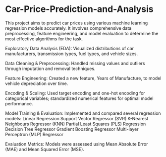 # Car-Price-Prediction-and-Analysis

This project aims to predict car prices using various machine learning regression models accurately. It involves comprehensive data preprocessing, feature engineering, and model evaluation to determine the most effective algorithms for the task.

Exploratory Data Analysis (EDA):
    Visualized distributions of car manufacturers, transmission types, fuel types, and vehicle sizes.
    
Data Cleaning & Preprocessing:
    Handled missing values and outliers through imputation and removal techniques.
    
Feature Engineering:
    Created a new feature, Years of Manufacture, to model vehicle depreciation over time.
    
Encoding & Scaling:
    Used target encoding and one-hot encoding for categorical variables; standardized numerical features for optimal model performance.
    
Model Training & Evaluation:
Implemented and compared several regression models:
  Linear Regression
  Support Vector Regressor (SVR)
  K-Nearest Neighbours Regressor (KNN)
  Partial Least Squares (PLS) Regression
  Decision Tree Regressor
  Gradient Boosting Regressor
  Multi-layer Perceptron (MLP) Regressor
   
Evaluation Metrics:
  Models were assessed using Mean Absolute Error (MAE) and Mean Squared Error (MSE).
